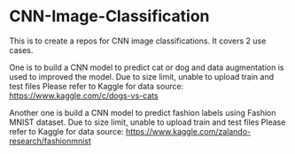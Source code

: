 # CNN-Image-Classification
This is to create a repos for CNN image classifications. It covers 2 use cases. 

One is to build a CNN model to predict cat or dog and data augmentation is used to improved the model. 
Due to size limit, unable to upload train and test files
Please refer to Kaggle for data source: https://www.kaggle.com/c/dogs-vs-cats

Another one is build a CNN model to predict fashion labels using Fashion MNIST dataset. 
Due to size limit, unable to upload train and test files
Please refer to Kaggle for data source: https://www.kaggle.com/zalando-research/fashionmnist
